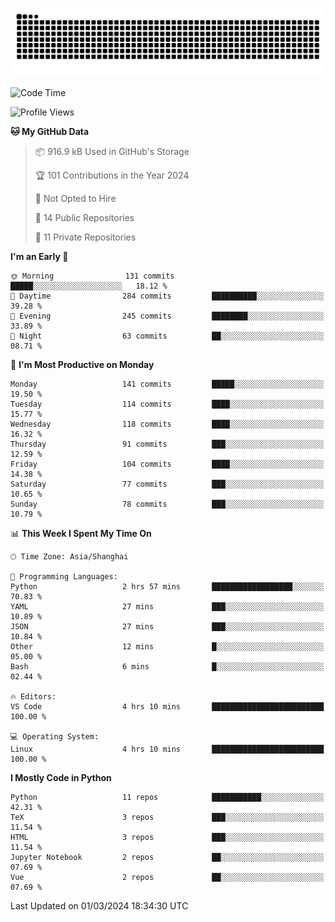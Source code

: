 ![](https://raw.githubusercontent.com/BorisYang326/BorisYang326/output/github-contribution-grid-snake-dark.svg)

<!--START_SECTION:waka-->
![Code Time](http://img.shields.io/badge/Code%20Time-36%20hrs%2046%20mins-blue)

![Profile Views](http://img.shields.io/badge/Profile%20Views-0-blue)

**🐱 My GitHub Data** 

> 📦 916.9 kB Used in GitHub's Storage 
 > 
> 🏆 101 Contributions in the Year 2024
 > 
> 🚫 Not Opted to Hire
 > 
> 📜 14 Public Repositories 
 > 
> 🔑 11 Private Repositories 
 > 
**I'm an Early 🐤** 

```text
🌞 Morning                131 commits         █████░░░░░░░░░░░░░░░░░░░░   18.12 % 
🌆 Daytime                284 commits         ██████████░░░░░░░░░░░░░░░   39.28 % 
🌃 Evening                245 commits         ████████░░░░░░░░░░░░░░░░░   33.89 % 
🌙 Night                  63 commits          ██░░░░░░░░░░░░░░░░░░░░░░░   08.71 % 
```
📅 **I'm Most Productive on Monday** 

```text
Monday                   141 commits         █████░░░░░░░░░░░░░░░░░░░░   19.50 % 
Tuesday                  114 commits         ████░░░░░░░░░░░░░░░░░░░░░   15.77 % 
Wednesday                118 commits         ████░░░░░░░░░░░░░░░░░░░░░   16.32 % 
Thursday                 91 commits          ███░░░░░░░░░░░░░░░░░░░░░░   12.59 % 
Friday                   104 commits         ████░░░░░░░░░░░░░░░░░░░░░   14.38 % 
Saturday                 77 commits          ███░░░░░░░░░░░░░░░░░░░░░░   10.65 % 
Sunday                   78 commits          ███░░░░░░░░░░░░░░░░░░░░░░   10.79 % 
```


📊 **This Week I Spent My Time On** 

```text
🕑︎ Time Zone: Asia/Shanghai

💬 Programming Languages: 
Python                   2 hrs 57 mins       ██████████████████░░░░░░░   70.83 % 
YAML                     27 mins             ███░░░░░░░░░░░░░░░░░░░░░░   10.89 % 
JSON                     27 mins             ███░░░░░░░░░░░░░░░░░░░░░░   10.84 % 
Other                    12 mins             █░░░░░░░░░░░░░░░░░░░░░░░░   05.00 % 
Bash                     6 mins              █░░░░░░░░░░░░░░░░░░░░░░░░   02.44 % 

🔥 Editors: 
VS Code                  4 hrs 10 mins       █████████████████████████   100.00 % 

💻 Operating System: 
Linux                    4 hrs 10 mins       █████████████████████████   100.00 % 
```

**I Mostly Code in Python** 

```text
Python                   11 repos            ███████████░░░░░░░░░░░░░░   42.31 % 
TeX                      3 repos             ███░░░░░░░░░░░░░░░░░░░░░░   11.54 % 
HTML                     3 repos             ███░░░░░░░░░░░░░░░░░░░░░░   11.54 % 
Jupyter Notebook         2 repos             ██░░░░░░░░░░░░░░░░░░░░░░░   07.69 % 
Vue                      2 repos             ██░░░░░░░░░░░░░░░░░░░░░░░   07.69 % 
```




 Last Updated on 01/03/2024 18:34:30 UTC
<!--END_SECTION:waka-->
